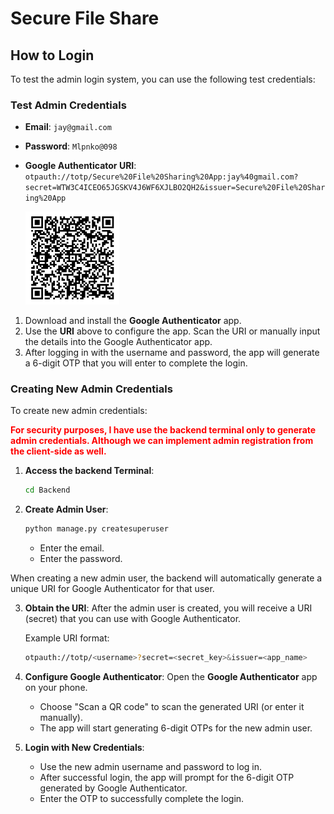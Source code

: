 # Secure File Share

## How to Login

To test the admin login system, you can use the following test credentials:

### **Test Admin Credentials**

- **Email**: `jay@gmail.com`
- **Password**: `Mlpnko@098`
- **Google Authenticator URI**: `otpauth://totp/Secure%20File%20Sharing%20App:jay%40gmail.com?secret=WTW3C4ICEO65JGSKV4J6WF6XJLBO2QH2&issuer=Secure%20File%20Sharing%20App`

    <img src="./assets/forReadme/admin_jay_2FA.png" alt="admin_jay_2FA.png" alt="QR Code" width="150" />

1. Download and install the **Google Authenticator** app.
2. Use the **URI** above to configure the app. Scan the URI or manually input the details into the Google Authenticator app.
3. After logging in with the username and password, the app will generate a 6-digit OTP that you will enter to complete the login.

### Creating New Admin Credentials

To create new admin credentials:

 <p style="color: red; font-weight: bold;">For security purposes, I have use the backend terminal only to generate admin credentials. Although we can implement admin registration from the client-side as well.</p>

1. **Access the backend Terminal**:

   ```bash
   cd Backend
   ```

2. **Create Admin User**:

    ```bash
    python manage.py createsuperuser
    ```

    - Enter the email.
    - Enter the password.

When creating a new admin user, the backend will automatically generate a unique URI for Google Authenticator for that user.

3. **Obtain the URI**: After the admin user is created, you will receive a URI (secret) that you can use with Google Authenticator.

   Example URI format:

   ```bash
   otpauth://totp/<username>?secret=<secret_key>&issuer=<app_name>
   ```

4. **Configure Google Authenticator**: Open the **Google Authenticator** app on your phone.

   - Choose "Scan a QR code" to scan the generated URI (or enter it manually).
   - The app will start generating 6-digit OTPs for the new admin user.

5. **Login with New Credentials**:
   - Use the new admin username and password to log in.
   - After successful login, the app will prompt for the 6-digit OTP generated by Google Authenticator.
   - Enter the OTP to successfully complete the login.
